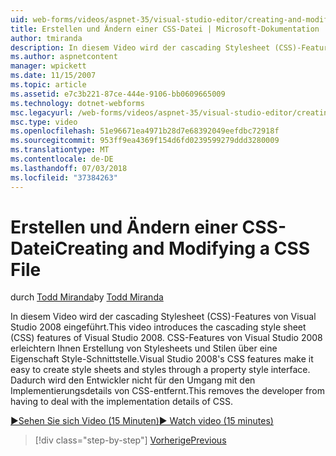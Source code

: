 ```yaml
---
uid: web-forms/videos/aspnet-35/visual-studio-editor/creating-and-modifying-a-css-file
title: Erstellen und Ändern einer CSS-Datei | Microsoft-Dokumentation
author: tmiranda
description: In diesem Video wird der cascading Stylesheet (CSS)-Features von Visual Studio 2008 eingeführt. CSS-Features von Visual Studio 2008 erleichtern Ihnen die Erstellung von Stylesheets ein...
ms.author: aspnetcontent
manager: wpickett
ms.date: 11/15/2007
ms.topic: article
ms.assetid: e7c3b221-87ce-444e-9106-bb0609665009
ms.technology: dotnet-webforms
msc.legacyurl: /web-forms/videos/aspnet-35/visual-studio-editor/creating-and-modifying-a-css-file
msc.type: video
ms.openlocfilehash: 51e96671ea4971b28d7e68392049eefdbc72918f
ms.sourcegitcommit: 953ff9ea4369f154d6fd0239599279ddd3280009
ms.translationtype: MT
ms.contentlocale: de-DE
ms.lasthandoff: 07/03/2018
ms.locfileid: "37384263"
---
```

<a name="creating-and-modifying-a-css-file"></a><span data-ttu-id="f8f93-104">Erstellen und Ändern einer CSS-Datei</span><span class="sxs-lookup"><span data-stu-id="f8f93-104">Creating and Modifying a CSS File</span></span>
====================
<span data-ttu-id="f8f93-105">durch [Todd Miranda](https://github.com/tmiranda)</span><span class="sxs-lookup"><span data-stu-id="f8f93-105">by [Todd Miranda](https://github.com/tmiranda)</span></span>

<span data-ttu-id="f8f93-106">In diesem Video wird der cascading Stylesheet (CSS)-Features von Visual Studio 2008 eingeführt.</span><span class="sxs-lookup"><span data-stu-id="f8f93-106">This video introduces the cascading style sheet (CSS) features of Visual Studio 2008.</span></span> <span data-ttu-id="f8f93-107">CSS-Features von Visual Studio 2008 erleichtern Ihnen Erstellung von Stylesheets und Stilen über eine Eigenschaft Style-Schnittstelle.</span><span class="sxs-lookup"><span data-stu-id="f8f93-107">Visual Studio 2008's CSS features make it easy to create style sheets and styles through a property style interface.</span></span> <span data-ttu-id="f8f93-108">Dadurch wird den Entwickler nicht für den Umgang mit den Implementierungsdetails von CSS-entfernt.</span><span class="sxs-lookup"><span data-stu-id="f8f93-108">This removes the developer from having to deal with the implementation details of CSS.</span></span>

[<span data-ttu-id="f8f93-109">&#9654;Sehen Sie sich Video (15 Minuten)</span><span class="sxs-lookup"><span data-stu-id="f8f93-109">&#9654; Watch video (15 minutes)</span></span>](https://channel9.msdn.com/Blogs/ASP-NET-Site-Videos/creating-and-modifying-a-css-file)

> [!div class="step-by-step"]
> [<span data-ttu-id="f8f93-110">Vorherige</span><span class="sxs-lookup"><span data-stu-id="f8f93-110">Previous</span></span>](quick-tour-of-the-visual-studio-2008-integrated-development-environment.md)
